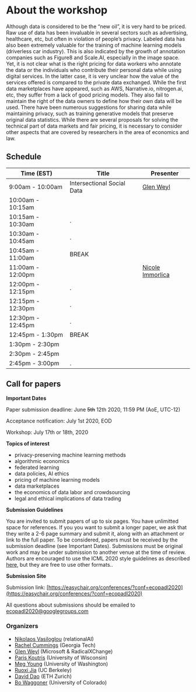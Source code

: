 
# About the workshop #

Although data is considered to be the “new oil”, it is very hard to be priced. Raw use of data has been invaluable in several sectors such as advertising, healthcare, etc, but often in violation of people’s privacy. Labeled data has also been extremely valuable for the training of machine learning models (driverless car industry). This is also indicated by the growth of annotation companies such as Figure8 and Scale.AI, especially in the image space. Yet, it is not clear what is the right pricing for data workers who annotate the data or the individuals who contribute their personal data while using digital services. In the latter case, it is very unclear how the value of the services offered is compared to the private data exchanged.  While the first data marketplaces have appeared, such as AWS, Narrative.io, nitrogen.ai, etc, they suffer from a lack of good pricing models. They also fail to maintain the right of the data owners to define how their own data will be used. There have been numerous suggestions for sharing data while maintaining privacy, such as training generative models that preserve original data statistics.
While there are several proposals for solving the technical part of data markets and fair pricing, it is necessary to consider other aspects that are covered by researchers in the area of economics and law. 

## Schedule ##
Time (EST)  | Title  | Presenter
----------- | ------ | ---------
9:00am - 10:00am | Intersectional Social Data | [Glen Weyl](http://glenweyl.com/)
10:00am - 10:15am |  |
10:15am - 10:30am |.  |
10:30am - 10:45am |.   |
10:45am - 11:00am | BREAK |
11:00am - 12:00pm |     | [Nicole Immorlica](http://www.immorlica.com/)
12:00pm - 12:15pm |.  |
12:15pm - 12:30pm |. |
12:30pm - 12:45pm |.  |
12:45pm - 1:30pm  | BREAK |
1:30pm - 2:30pm   |  | 
2:30pm - 2:45pm   |  |
2:45pm - 3:00pm  |. |

## Call for papers ##

**Important Dates**

Paper submission deadline: June ~~5th~~ 12th 2020, 11:59 PM (AoE, UTC-12)

Acceptance notification: July 1st 2020, EOD

Workshop: July 17th or 18th, 2020

**Topics of interest** 

- privacy-preserving machine learning methods
- algorithmic economics
- federated learning
- data policies, AI ethics
- pricing of machine learning models 
- data marketplaces
- the economics of data labor and crowdsourcing
- legal and ethical implications of data trading

**Submission Guidelines**

You are invited to submit papers of up to six pages. You have unlimitted space for references. If you you want to submit a longer paper, we ask that they write a 2-6 page summary and submit it, along with an attachment or link to the full paper.  To be considered, papers must be received by the submission deadline (see Important Dates). Submissions must be original work and may be under submission to another venue at the time of review. Authors are encouraged to use the ICML 2020 style guidelines as described [here](https://icml.cc/Conferences/2020/StyleAuthorInstructions), but they are free to use other formats.. 

**Submission Site**

Submission link: [https://easychair.org/conferences/?conf=ecopadl2020](https://easychair.org/conferences/?conf=ecopadl2020)

All questions about submissions should be emailed to [ecopadl2020@googlegroups.com](mailto:ecopadl2020@googlegroups.com)


### Organizers ####
- [Nikolaos Vasiloglou](https://www.linkedin.com/in/vasiloglou) (relationalAI)
- [Rachel Cummings](https://pwp.gatech.edu/rachel-cummings/) 	(Georgia Tech)
- [Glen Weyl](http://glenweyl.com/)	(Microsoft & RadicalXChange)
- [Paris Koutris](http://pages.cs.wisc.edu/~paris/)  (University of Wisconsin)  		
- [Meg Young](https://ischool.uw.edu/people/phd/profile/megyoung)	(University of Washington)
- [Ruoxi Jia](https://ruoxijia.github.io/) (UC Berkeley)
- [David Dao](https://daviddao.org/) (ETH Zurich)	
- [Bo Waggoner](https://www.bowaggoner.com/)	(University of Colorado)	


